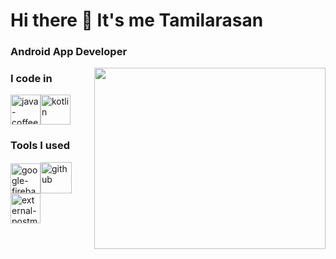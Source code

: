 # Hi there 👋 It's me Tamilarasan

### Android App Developer
<img align="right" width="370" height="290" src="https://i.pinimg.com/originals/47/f0/34/47f0342cec72b800463bf003eac1257e.gif">
     
### I code in
<img width="48" height="48" src="https://img.icons8.com/color/48/java-coffee-cup-logo--v1.png" alt="java-coffee-cup-logo--v1"/><img width="48" height="48" src="https://img.icons8.com/color/48/kotlin.png" alt="kotlin"/>

### Tools I  used
<img width="48" height="48" src="https://img.icons8.com/color/48/google-firebase-console.png" alt="google-firebase-console"/><img width="50" height="50" src="https://img.icons8.com/ios-filled/50/github.png" alt="github"/><img width="48" height="48" src="https://img.icons8.com/external-tal-revivo-color-tal-revivo/48/external-postman-is-the-only-complete-api-development-environment-logo-color-tal-revivo.png" alt="external-postman-is-the-only-complete-api-development-environment-logo-color-tal-revivo"/>
